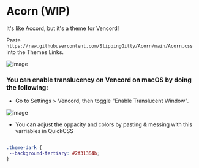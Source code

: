 # Acorn (WIP)
It's like [Accord](https://github.com/evelyneee/accord), but it's a theme for Vencord!

Paste `https://raw.githubusercontent.com/SlippingGitty/Acorn/main/Acorn.css` into the Themes Links.

![image](https://user-images.githubusercontent.com/76500838/232681028-23553eea-3115-4b4e-b452-280ec9cd1cd3.png)

### You can enable translucency on Vencord on macOS by doing the following:

* Go to Settings > Vencord, then toggle "Enable Translucent Window".

![image](https://user-images.githubusercontent.com/76500838/231659229-4f261d16-304e-4904-b9f5-88478ab2fe89.png)

 * You can adjust the oppacity and colors by pasting & messing with this varriables in QuickCSS
   
 ```css
 
.theme-dark {
  --background-tertiary: #2f31364b;
}

```
